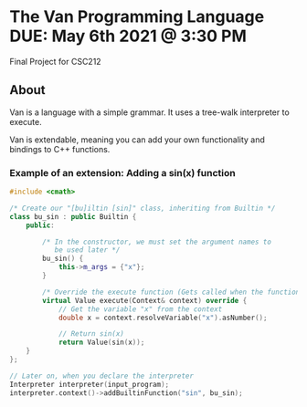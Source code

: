 # The Van Programming Language DUE: May 6th 2021 @ 3:30 PM
Final Project for CSC212

## About
Van is a language with a simple grammar. It uses a tree-walk interpreter to execute.

Van is extendable, meaning you can add your own functionality and bindings to C++ functions.

### Example of an extension: Adding a sin(x) function
```c++
#include <cmath>

/* Create our "[bu]iltin [sin]" class, inheriting from Builtin */
class bu_sin : public Builtin {
    public:

        /* In the constructor, we must set the argument names to
           be used later */
        bu_sin() {
            this->m_args = {"x"};
        }

        /* Override the execute function (Gets called when the function does) */
        virtual Value execute(Context& context) override {
            // Get the variable "x" from the context
            double x = context.resolveVariable("x").asNumber();

            // Return sin(x)
            return Value(sin(x));
    }
};

// Later on, when you declare the interpreter
Interpreter interpreter(input_program);
interpreter.context()->addBuiltinFunction("sin", bu_sin);
```